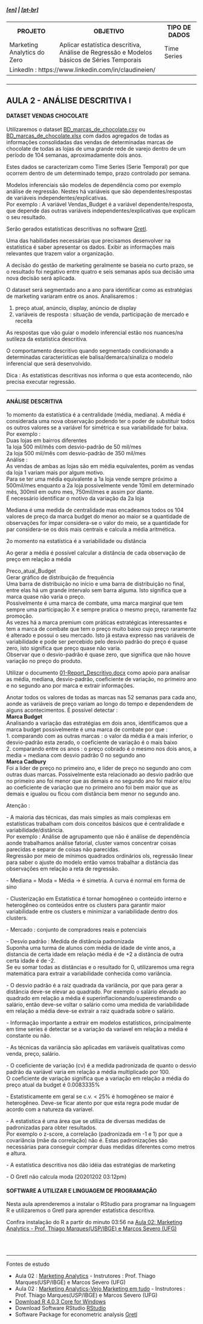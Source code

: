 <h5><a href="blank_">[en]</a> | <a href="blank_">[pt-br]</a>
</h5>
<h5>
<div>
  <table>
    <tr>
      <th>PROJETO</th>
      <th>OBJETIVO</th>
      <th>TIPO DE DADOS</th>
    </tr>
    <tr>
      <td>Marketing Analytics do Zero</td>
      <td>Aplicar estatística descritiva, Análise de Regressão e Modelos básicos de Séries Temporais</td>
      <td>Time Series</td>
    </tr>
    <tr>
        <td colspan="4">LinkedIn : https://www.linkedin.com/in/claudineien/</td>
    </tr>
  </table>
</div>
</h5>
<hr>
<h2>AULA 2 - ANÁLISE DESCRITIVA I</h2>
<h4>DATASET VENDAS CHOCOLATE</h4>
<p>Utilizaremos o dataset <a href="https://github.com/claudineien/marketing-analytics-gretl-r/tree/main/2-dataset">BD_marcas_de_chocolate.csv</a> ou <a href="https://github.com/claudineien/marketing-analytics-gretl-r/tree/main/2-dataset">BD_marcas_de_chocolate.xlsx</a> com dados agregados de todas as informações consolidadas das vendas de determinadas marcas de chocolate de todas as lojas de uma grande rede de varejo dentro de um período de 104 semanas, aproximadamente dois anos.</p>

<p>Estes dados se caracterizam como Time Series (Serie Temporal) por que ocorrem dentro de um determinado tempo, prazo controlado por semana.</p>

<p>Modelos inferenciais são modelos de dependência como por exemplo análise de regressão. Nestes há variáveis que são dependentes/respostas de variáveis independentes/explicativas.<br>
Por exemplo : A variável Vendas_Budget é a variável dependente/resposta, que depende das outras variáveis independentes/explicativas que explicam o seu resultado.</p>

<p>Serão gerados estatísticas descritivas no software <a href="http://gretl.sourceforge.net/pt.html">Gretl</a>.</p>

<p>Uma das habilidades necessárias que precisamos desenvolver na estatística é saber apresentar os dados. Exibir as informações mais relevantes que trazem valor a organização.</p>

<p>A decisão do gestão de marketing geralmente se baseia no curto prazo, se o resultado foi negativo entre quatro e seis semanas após sua decisão uma nova decisão será aplicada.</p>

<p>O dataset será segmentado ano a ano para identificar como as estratégias de marketing variaram entre os anos. Analisaremos :
  <ol>
    <li>preço atual, anúncio, display, anúncio de display</li>
    <li>variáveis de resposta : situação de venda, participação de mercado e receita</li>
  </ol>
</p>

<p>As respostas que vão guiar o modelo inferencial estão nos nuances/na sutileza da estatística descritiva.</p>

<p>O comportamento descritivo quando segmentado condicionando a determinadas características ele balisa/demarca/sinaliza o modelo inferencial que será desenvolvido.</p>

<p>Dica : As estatísticas descritivas nos informa o que esta acontecendo, não precisa executar regressão.</p>

<hr>
<h4>ANÁLISE DESCRITIVA</h4>
<p>1o momento da estatística é a centralidade (média, mediana). A média é considerada uma nova observação podendo ter o poder de substituir todos os outros valores se a variável for simétrica e sua variabilidade for baixa.<br>
Por exemplo :<br>
Duas lojas em bairros diferentes <br>
1a loja 500 mil/mês com desvio-padrão de 50 mil/mes<br>
2a loja 500 mil/mês com desvio-padrão de 350 mil/mes<br>
Análise :<br>
As vendas de ambas as lojas são em média equivalentes, porém as vendas da loja 1 variam mais por algum motivo.<br>
Para se ter uma média equivalente a 1a loja vende sempre próximo a 500mil/mes enquanto a 2a loja possivelmente vende 10mil em determinado mês, 300mil em outro mes, 750mil/mes e assim por diante.<br>
É necessário identificar o motivo da variação da 2a loja<br>
</p>

<p>Mediana é uma medida de centralidade mas encadeamos todos os 104 valores de preço da marca budget do menor ao maior se a quantidade de observações for ímpar considera-se o valor do meio, se a quantidade for par considera-se os dois mais centrais e calcula a média aritmética.</p>

<p>2o momento na estatística é a variabilidade ou distância</p>
<p>Ao gerar a média é possível calcular a distância de cada observação de preço em relação a média</p>

<p>Preco_atual_Budget<br>
Gerar gráfico de distribuição de frequência<br>
Uma barra de distribuição no início e uma barra de distribuição no final, entre elas há um grande intervalo sem barra alguma. Isto significa que a marca quase não varia o preço.<br>
Possivelmente é uma marca de combate, uma marca marginal que tem sempre uma participação X e sempre pratica o mesmo preço, raramente faz promoção.<br>
As vezes há a marca premium com práticas estratégicas interessantes e tem a marca de combate que tem o preço muito baixo cujo preço raramente é alterado e possui o seu mercado. Isto já estava expresso nas variáveis de variabilidade e pode ser percebido pelo desvio padrão do preço é quase zero, isto significa que preço quase não varia.<br>
Observar que o desvio-padrão é quase zero, que significa que não houve variação no preço do produto.</p>

<p>Utilizar o documento <a href="https://github.com/claudineien/marketing-analytics-gretl-r/tree/main/0-documentation">01-Report_Descritivo.docx</a> como apoio para analisar as média, mediana, desvio-padrão, coeficiente de variação, no primeiro ano e no segundo ano por marca e extrair informações.</p>

<p>Anotar todos os valores de todas as marcas nas 52 semanas para cada ano, aonde as variáveis de preço variam ao longo do tempo e dependendem de alguns acontecimentos. É possível detectar : <br>
  <strong>Marca Budget</strong><br>
Analisando a variação das estratégias em dois anos, identificamos que a marca budget possivelmente é uma marca de combate por que :<br>
1. comparando com as outras marcas : o valor da média é a mais inferior, o desvio-padrão esta zerado, o coeficiente de variação é o mais baixo<br>
2. comparando entre os anos : o preço cobrado é o mesmo nos dois anos, a media = mediana com desvio padrão 0 no segundo ano<br>
  <strong>Marca Cadbury</strong><br>
  Foi a lider de preço no primeiro ano, e lider de preço no segundo ano com outras duas marcas. Possivelmente esta relacionado ao desvio padrão que no primeiro ano foi menor que as demais e no segundo ano foi maior e/ou ao coeficiente de variação que no primeiro ano foi bem maior que as demais e igualou ou ficou com distância bem menor no segundo ano.</p>

<p>Atenção :<p>
<p>- A maioria das técnicas, das mais simples as mais complexas em estatísticas trabalham com dois conceitos básicos que é  centralidade e variabilidade/distância.<br>
Por exemplo : Análise de agrupamento que não é análise de dependência aonde trabalhamos análise fatorial, cluster vamos concentrar coisas parecidas e separar de coisas não parecidas.<br>
Regressão por meio de mínimos quadrados ordinários ols, regressão linear para saber o ajuste do modelo então vamos trabalhar a distância das observações em relação a reta de regressão.<br></p>

<p>- Mediana = Moda = Média -> é simetria. A curva é normal em forma de sino</p>

<p>- Clusterização em Estatística é tornar homogêneo o conteúdo interno e heterogêneo os conteúdos entre os clusters para garantir maior variabilidade entre os clusters e minimizar a variabilidade dentro dos clusters.</p>

<p>- Mercado : conjunto de compradores reais e potenciais</p>

<p>- Desvio padrão : Medida de distância padronizada<br>
Suponha uma turma de alunos com média de idade de vinte anos, a distancia de certa idade em relação média é de +2 a distância de outra certa idade é de -2.<br>
Se eu somar todas as distâncias e o resultado for 0, utilizaremos uma regra matemática para extrair a variabilidade conhecida como variância.</p>

<p>- O desvio padrão é a raiz quadrada da variância, por que para gerar a distância deve-se elevar ao quadrado. Por exemplo o salário elevado ao quadrado em relação a média é superinflacionando/superestimando o salário, então deve-se voltar o salário como uma medida de variabilidade em relação a média deve-se extrair a raiz quadrada sobre o salário.</p>

<p>- Informação importante a extrair em modelos estatísticos, principalmente em time series é detectar se a variação da variavel em relação a média é constante ou não.</p>

<p>- As técnicas da variância são aplicadas em variáveis qualitativas como venda, preço, salário.</p>

<p>- O coeficiente de variação (cv) é a medida padronizada de quanto o desvio padrão da variável varia em relação a média multiplicado por 100.<br>
O coeficiente de variação significa que a variação em relação a média do preço atual da budget é 0.0083335%</p>

<p>- Estatisticamente em geral se c.v. < 25% é homogêneo se maior é heterogêneo. Deve-se ficar atento por que esta regra pode mudar de acordo com a natureza da varíavel.</p>

<p>- A estatistica é uma área que se utiliza de diversas medidas de padronizadas para obter resultados.<br>
Por exemplo o z-score, a correlação (padronizada em -1 e 1) por que a covariância (mãe da correlação) não é. Estas padronizações são necessárias para conseguir comprar duas medidas diferentes como metros e altura.</p>

<p>- A estatística descritiva nos dão idéia das estratégias de marketing</p>

<p>- O Gretl não calcula moda (20201202 03:12pm)</p>

<h4>SOFTWARE A UTILIZAR E LINGUAGEM DE PROGRAMAÇÃO</h4>
<p>Nesta aula aprenderemos a instalar o RStudio para programar na linguagem R e utilizaremos o Gretl para aprender estatística descritiva.</p>
<p>Confira instalação do R a partir do minuto 03:56 na <a href="https://youtu.be/m4wZmFkaGQo">Aula 02: Marketing Analytics - Prof. Thiago Marques(USP/IBGE) e Marcos Severo (UFG)</a>
</p>

<br><br>
<hr>
<p>Fontes de estudo
    <ul>
        <li>Aula 02 : <a href="https://youtu.be/m4wZmFkaGQo">Marketing Analytics</a> - Instrutores : Prof. Thiago Marques(USP/IBGE) e Marcos Severo (UFG)</li>
        <li>Aula 02 : <a href="https://youtu.be/5Mq2tti1AG0">Marketing Analytics-Vejo Marketing em tudo</a> - Instrutores : Prof. Thiago Marques(USP/IBGE) e Marcos Severo (UFG)</li>
        <li><a href="https://cran.r-project.org/bin/windows/base/">Download R 4.0.3 Core for Windows</a></li>
        <li>Download Software RStudio <a href="https://rstudio.com/products/rstudio/download/">RStudio</a></li>
        <li>Software Package for econometric analysis <a href="http://gretl.sourceforge.net/">Gretl</a></li>
    </ul>
</p>
